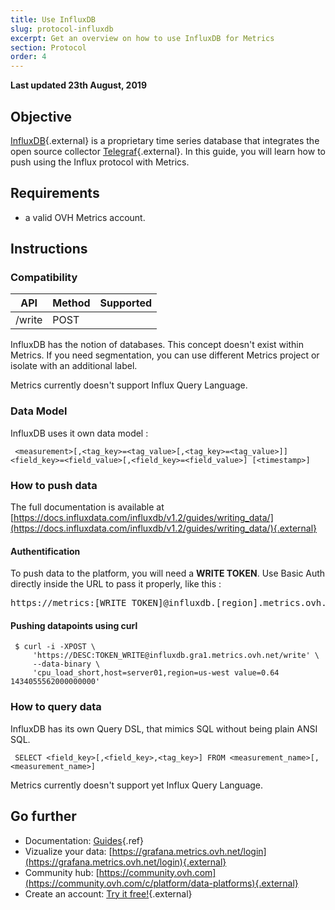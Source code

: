 ```yaml
---
title: Use InfluxDB
slug: protocol-influxdb
excerpt: Get an overview on how to use InfluxDB for Metrics
section: Protocol
order: 4
---
```


**Last updated 23th August, 2019**

## Objective

[InfluxDB](https://www.influxdata.com/products/influxdb-overview/){.external} is a proprietary time series database that integrates the open source collector [Telegraf](https://github.com/influxdata/telegraf){.external}. In this guide, you will learn how to push using the Influx protocol with Metrics.

## Requirements

- a valid OVH Metrics account.

## Instructions

### Compatibility

| API    | Method | Supported                    |
| ------ | ------ | ---------------------------- |
| /write | POST   | <i class="fas fa-check"></i> |

InfluxDB has the notion of databases. This concept doesn't exist within Metrics. If you need segmentation, you can use different Metrics project or isolate with an additional label.

Metrics currently doesn't support Influx Query Language.

### Data Model

InfluxDB uses it own data model :

```text
 <measurement>[,<tag_key>=<tag_value>[,<tag_key>=<tag_value>]] <field_key>=<field_value>[,<field_key>=<field_value>] [<timestamp>]
```

### How to push data

The full documentation is available at [https://docs.influxdata.com/influxdb/v1.2/guides/writing_data/](https://docs.influxdata.com/influxdb/v1.2/guides/writing_data/){.external}

#### Authentification

To push data to the platform, you will need a **WRITE TOKEN**. Use Basic Auth directly inside the URL to pass it properly, like this :

<pre>https://metrics:[WRITE_TOKEN]@influxdb.[region].metrics.ovh.net</pre>

#### Pushing datapoints using curl

```shell-session
 $ curl -i -XPOST \
     'https://DESC:TOKEN_WRITE@influxdb.gra1.metrics.ovh.net/write' \
     --data-binary \
     'cpu_load_short,host=server01,region=us-west value=0.64 1434055562000000000'
```

### How to query data

InfluxDB has its own Query DSL, that mimics SQL without being plain ANSI SQL.

```text
 SELECT <field_key>[,<field_key>,<tag_key>] FROM <measurement_name>[,<measurement_name>]
```

Metrics currently doesn't support yet Influx Query Language.

## Go further

- Documentation: [Guides](../product.fr-fr.md){.ref}
- Vizualize your data: [https://grafana.metrics.ovh.net/login](https://grafana.metrics.ovh.net/login){.external}
- Community hub: [https://community.ovh.com](https://community.ovh.com/c/platform/data-platforms){.external}
- Create an account: [Try it free!](https://www.ovh.com/fr/order/express/#/new/express/resume?products=~%28~%28planCode~%27metrics-free-trial~configuration~%28~%28label~%27region~values~%28~%27gra1%29%29%29~option~%28~%29~quantity~1~productId~%27metrics%29%29&paymentMeanRequired=0){.external}
